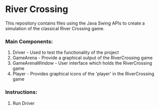 # River Crossing
This repository contains files using the Java Swing APIs to create a simulation of the classical River Crossing game. 

### Main Components:

1) Driver - Used to test the functionality of the project
2) GameArena - Provide a graphical output of the RiverCrossing game
3) GameArenaWindow - User interface which holds the RiverCrossing game
4) Player - Provides graphical icons of the 'player' in the RiverCrossing game

### Instructions:
1) Run Driver